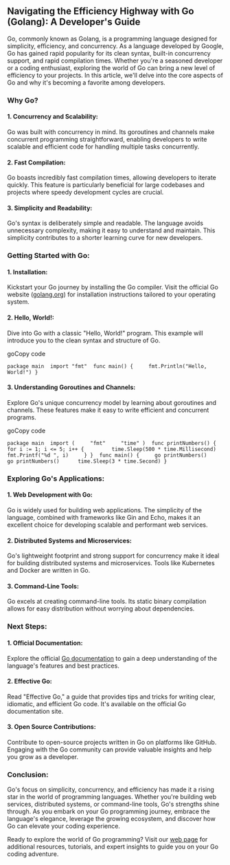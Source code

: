 ## Navigating the Efficiency Highway with Go (Golang): A Developer's Guide

Go, commonly known as Golang, is a programming language designed for simplicity, efficiency, and concurrency. As a language developed by Google, Go has gained rapid popularity for its clean syntax, built-in concurrency support, and rapid compilation times. Whether you're a seasoned developer or a coding enthusiast, exploring the world of Go can bring a new level of efficiency to your projects. In this article, we'll delve into the core aspects of Go and why it's becoming a favorite among developers.

### **Why Go?**

#### 1. **Concurrency and Scalability:**

Go was built with concurrency in mind. Its goroutines and channels make concurrent programming straightforward, enabling developers to write scalable and efficient code for handling multiple tasks concurrently.

#### 2. **Fast Compilation:**

Go boasts incredibly fast compilation times, allowing developers to iterate quickly. This feature is particularly beneficial for large codebases and projects where speedy development cycles are crucial.

#### 3. **Simplicity and Readability:**

Go's syntax is deliberately simple and readable. The language avoids unnecessary complexity, making it easy to understand and maintain. This simplicity contributes to a shorter learning curve for new developers.

### **Getting Started with Go:**

#### 1. **Installation:**

Kickstart your Go journey by installing the Go compiler. Visit the official Go website ([golang.org](https://golang.org/)) for installation instructions tailored to your operating system.

#### 2. **Hello, World!:**

Dive into Go with a classic "Hello, World!" program. This example will introduce you to the clean syntax and structure of Go.

goCopy code

`package main  import "fmt"  func main() {     fmt.Println("Hello, World!") }`

#### 3. **Understanding Goroutines and Channels:**

Explore Go's unique concurrency model by learning about goroutines and channels. These features make it easy to write efficient and concurrent programs.

goCopy code

`package main  import (     "fmt"     "time" )  func printNumbers() {     for i := 1; i <= 5; i++ {         time.Sleep(500 * time.Millisecond)         fmt.Printf("%d ", i)     } }  func main() {     go printNumbers()     go printNumbers()      time.Sleep(3 * time.Second) }`

### **Exploring Go's Applications:**

#### 1. **Web Development with Go:**

Go is widely used for building web applications. The simplicity of the language, combined with frameworks like Gin and Echo, makes it an excellent choice for developing scalable and performant web services.

#### 2. **Distributed Systems and Microservices:**

Go's lightweight footprint and strong support for concurrency make it ideal for building distributed systems and microservices. Tools like Kubernetes and Docker are written in Go.

#### 3. **Command-Line Tools:**

Go excels at creating command-line tools. Its static binary compilation allows for easy distribution without worrying about dependencies.

### **Next Steps:**

#### 1. **Official Documentation:**

Explore the official [Go documentation](https://golang.org/doc/) to gain a deep understanding of the language's features and best practices.

#### 2. **Effective Go:**

Read "Effective Go," a guide that provides tips and tricks for writing clear, idiomatic, and efficient Go code. It's available on the official Go documentation site.

#### 3. **Open Source Contributions:**

Contribute to open-source projects written in Go on platforms like GitHub. Engaging with the Go community can provide valuable insights and help you grow as a developer.

### **Conclusion:**

Go's focus on simplicity, concurrency, and efficiency has made it a rising star in the world of programming languages. Whether you're building web services, distributed systems, or command-line tools, Go's strengths shine through. As you embark on your Go programming journey, embrace the language's elegance, leverage the growing ecosystem, and discover how Go can elevate your coding experience.

Ready to explore the world of Go programming? Visit our [web page](https://chat.openai.com/c/your-webpage-url) for additional resources, tutorials, and expert insights to guide you on your Go coding adventure.